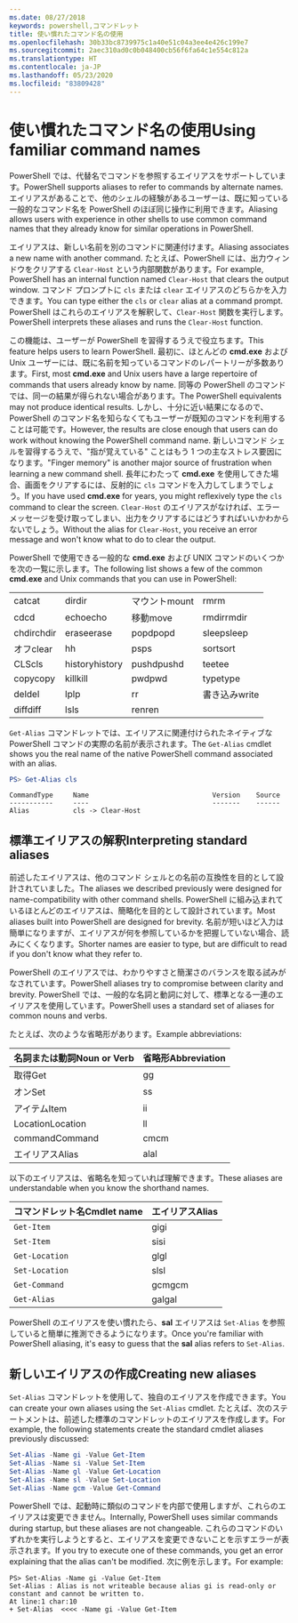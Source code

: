 ```yaml
---
ms.date: 08/27/2018
keywords: powershell,コマンドレット
title: 使い慣れたコマンド名の使用
ms.openlocfilehash: 30b33bc8739975c1a40e51c04a3ee4e426c199e7
ms.sourcegitcommit: 2aec310ad0c0b048400cb56f6fa64c1e554c812a
ms.translationtype: HT
ms.contentlocale: ja-JP
ms.lasthandoff: 05/23/2020
ms.locfileid: "83809428"
---
```

# <a name="using-familiar-command-names"></a><span data-ttu-id="0137b-103">使い慣れたコマンド名の使用</span><span class="sxs-lookup"><span data-stu-id="0137b-103">Using familiar command names</span></span>

<span data-ttu-id="0137b-104">PowerShell では、代替名でコマンドを参照するエイリアスをサポートしています。</span><span class="sxs-lookup"><span data-stu-id="0137b-104">PowerShell supports aliases to refer to commands by alternate names.</span></span> <span data-ttu-id="0137b-105">エイリアスがあることで、他のシェルの経験があるユーザーは、既に知っている一般的なコマンド名を PowerShell のほぼ同じ操作に利用できます。</span><span class="sxs-lookup"><span data-stu-id="0137b-105">Aliasing allows users with experience in other shells to use common command names that they already know for similar operations in PowerShell.</span></span>

<span data-ttu-id="0137b-106">エイリアスは、新しい名前を別のコマンドに関連付けます。</span><span class="sxs-lookup"><span data-stu-id="0137b-106">Aliasing associates a new name with another command.</span></span> <span data-ttu-id="0137b-107">たとえば、PowerShell には、出力ウィンドウをクリアする `Clear-Host` という内部関数があります。</span><span class="sxs-lookup"><span data-stu-id="0137b-107">For example, PowerShell has an internal function named `Clear-Host` that clears the output window.</span></span> <span data-ttu-id="0137b-108">コマンド プロンプトに `cls` または `clear` エイリアスのどちらかを入力できます。</span><span class="sxs-lookup"><span data-stu-id="0137b-108">You can type either the `cls` or `clear` alias at a command prompt.</span></span> <span data-ttu-id="0137b-109">PowerShell はこれらのエイリアスを解釈して、`Clear-Host` 関数を実行します。</span><span class="sxs-lookup"><span data-stu-id="0137b-109">PowerShell interprets these aliases and runs the `Clear-Host` function.</span></span>

<span data-ttu-id="0137b-110">この機能は、ユーザーが PowerShell を習得するうえで役立ちます。</span><span class="sxs-lookup"><span data-stu-id="0137b-110">This feature helps users to learn PowerShell.</span></span> <span data-ttu-id="0137b-111">最初に、ほとんどの **cmd.exe** および Unix ユーザーには、既に名前を知っているコマンドのレパートリーが多数あります。</span><span class="sxs-lookup"><span data-stu-id="0137b-111">First, most **cmd.exe** and Unix users have a large repertoire of commands that users already know by name.</span></span> <span data-ttu-id="0137b-112">同等の PowerShell のコマンドでは、同一の結果が得られない場合があります。</span><span class="sxs-lookup"><span data-stu-id="0137b-112">The PowerShell equivalents may not produce identical results.</span></span> <span data-ttu-id="0137b-113">しかし、十分に近い結果になるので、PowerShell のコマンド名を知らなくてもユーザーが既知のコマンドを利用することは可能です。</span><span class="sxs-lookup"><span data-stu-id="0137b-113">However, the results are close enough that users can do work without knowing the PowerShell command name.</span></span> <span data-ttu-id="0137b-114">新しいコマンド シェルを習得するうえで、"指が覚えている" ことはもう 1 つの主なストレス要因になります。</span><span class="sxs-lookup"><span data-stu-id="0137b-114">"Finger memory" is another major source of frustration when learning a new command shell.</span></span> <span data-ttu-id="0137b-115">長年にわたって **cmd.exe** を使用してきた場合、画面をクリアするには、反射的に `cls` コマンドを入力してしまうでしょう。</span><span class="sxs-lookup"><span data-stu-id="0137b-115">If you have used **cmd.exe** for years, you might reflexively type the `cls` command to clear the screen.</span></span> <span data-ttu-id="0137b-116">`Clear-Host` のエイリアスがなければ、エラー メッセージを受け取ってしまい、出力をクリアするにはどうすればいいかわからないでしょう。</span><span class="sxs-lookup"><span data-stu-id="0137b-116">Without the alias for `Clear-Host`, you receive an error message and won't know what to do to clear the output.</span></span>

<span data-ttu-id="0137b-117">PowerShell で使用できる一般的な **cmd.exe** および UNIX コマンドのいくつかを次の一覧に示します。</span><span class="sxs-lookup"><span data-stu-id="0137b-117">The following list shows a few of the common **cmd.exe** and Unix commands that you can use in PowerShell:</span></span>

|||||
|-|-|-|-|
|<span data-ttu-id="0137b-118">cat</span><span class="sxs-lookup"><span data-stu-id="0137b-118">cat</span></span>|<span data-ttu-id="0137b-119">dir</span><span class="sxs-lookup"><span data-stu-id="0137b-119">dir</span></span>|<span data-ttu-id="0137b-120">マウント</span><span class="sxs-lookup"><span data-stu-id="0137b-120">mount</span></span>|<span data-ttu-id="0137b-121">rm</span><span class="sxs-lookup"><span data-stu-id="0137b-121">rm</span></span>|
|<span data-ttu-id="0137b-122">cd</span><span class="sxs-lookup"><span data-stu-id="0137b-122">cd</span></span>|<span data-ttu-id="0137b-123">echo</span><span class="sxs-lookup"><span data-stu-id="0137b-123">echo</span></span>|<span data-ttu-id="0137b-124">移動</span><span class="sxs-lookup"><span data-stu-id="0137b-124">move</span></span>|<span data-ttu-id="0137b-125">rmdir</span><span class="sxs-lookup"><span data-stu-id="0137b-125">rmdir</span></span>|
|<span data-ttu-id="0137b-126">chdir</span><span class="sxs-lookup"><span data-stu-id="0137b-126">chdir</span></span>|<span data-ttu-id="0137b-127">erase</span><span class="sxs-lookup"><span data-stu-id="0137b-127">erase</span></span>|<span data-ttu-id="0137b-128">popd</span><span class="sxs-lookup"><span data-stu-id="0137b-128">popd</span></span>|<span data-ttu-id="0137b-129">sleep</span><span class="sxs-lookup"><span data-stu-id="0137b-129">sleep</span></span>|
|<span data-ttu-id="0137b-130">オフ</span><span class="sxs-lookup"><span data-stu-id="0137b-130">clear</span></span>|<span data-ttu-id="0137b-131">h</span><span class="sxs-lookup"><span data-stu-id="0137b-131">h</span></span>|<span data-ttu-id="0137b-132">ps</span><span class="sxs-lookup"><span data-stu-id="0137b-132">ps</span></span>|<span data-ttu-id="0137b-133">sort</span><span class="sxs-lookup"><span data-stu-id="0137b-133">sort</span></span>|
|<span data-ttu-id="0137b-134">CLS</span><span class="sxs-lookup"><span data-stu-id="0137b-134">cls</span></span>|<span data-ttu-id="0137b-135">history</span><span class="sxs-lookup"><span data-stu-id="0137b-135">history</span></span>|<span data-ttu-id="0137b-136">pushd</span><span class="sxs-lookup"><span data-stu-id="0137b-136">pushd</span></span>|<span data-ttu-id="0137b-137">tee</span><span class="sxs-lookup"><span data-stu-id="0137b-137">tee</span></span>|
|<span data-ttu-id="0137b-138">copy</span><span class="sxs-lookup"><span data-stu-id="0137b-138">copy</span></span>|<span data-ttu-id="0137b-139">kill</span><span class="sxs-lookup"><span data-stu-id="0137b-139">kill</span></span>|<span data-ttu-id="0137b-140">pwd</span><span class="sxs-lookup"><span data-stu-id="0137b-140">pwd</span></span>|<span data-ttu-id="0137b-141">type</span><span class="sxs-lookup"><span data-stu-id="0137b-141">type</span></span>|
|<span data-ttu-id="0137b-142">del</span><span class="sxs-lookup"><span data-stu-id="0137b-142">del</span></span>|<span data-ttu-id="0137b-143">lp</span><span class="sxs-lookup"><span data-stu-id="0137b-143">lp</span></span>|<span data-ttu-id="0137b-144">r</span><span class="sxs-lookup"><span data-stu-id="0137b-144">r</span></span>|<span data-ttu-id="0137b-145">書き込み</span><span class="sxs-lookup"><span data-stu-id="0137b-145">write</span></span>|
|<span data-ttu-id="0137b-146">diff</span><span class="sxs-lookup"><span data-stu-id="0137b-146">diff</span></span>|<span data-ttu-id="0137b-147">ls</span><span class="sxs-lookup"><span data-stu-id="0137b-147">ls</span></span>|<span data-ttu-id="0137b-148">ren</span><span class="sxs-lookup"><span data-stu-id="0137b-148">ren</span></span>||

<span data-ttu-id="0137b-149">`Get-Alias` コマンドレットでは、エイリアスに関連付けられたネイティブな PowerShell コマンドの実際の名前が表示されます。</span><span class="sxs-lookup"><span data-stu-id="0137b-149">The `Get-Alias` cmdlet shows you the real name of the native PowerShell command associated with an alias.</span></span>

```powershell
PS> Get-Alias cls
```

```Output
CommandType     Name                               Version    Source
-----------     ----                               -------    ------
Alias           cls -> Clear-Host
```

## <a name="interpreting-standard-aliases"></a><span data-ttu-id="0137b-150">標準エイリアスの解釈</span><span class="sxs-lookup"><span data-stu-id="0137b-150">Interpreting standard aliases</span></span>

<span data-ttu-id="0137b-151">前述したエイリアスは、他のコマンド シェルとの名前の互換性を目的として設計されていました。</span><span class="sxs-lookup"><span data-stu-id="0137b-151">The aliases we described previously were designed for name-compatibility with other command shells.</span></span>
<span data-ttu-id="0137b-152">PowerShell に組み込まれているほとんどのエイリアスは、簡略化を目的として設計されています。</span><span class="sxs-lookup"><span data-stu-id="0137b-152">Most aliases built into PowerShell are designed for brevity.</span></span> <span data-ttu-id="0137b-153">名前が短いほど入力は簡単になりますが、エイリアスが何を参照しているかを把握していない場合、読みにくくなります。</span><span class="sxs-lookup"><span data-stu-id="0137b-153">Shorter names are easier to type, but are difficult to read if you don't know what they refer to.</span></span>

<span data-ttu-id="0137b-154">PowerShell のエイリアスでは、わかりやすさと簡潔さのバランスを取る試みがなされています。</span><span class="sxs-lookup"><span data-stu-id="0137b-154">PowerShell aliases try to compromise between clarity and brevity.</span></span> <span data-ttu-id="0137b-155">PowerShell では、一般的な名詞と動詞に対して、標準となる一連のエイリアスを使用しています。</span><span class="sxs-lookup"><span data-stu-id="0137b-155">PowerShell uses a standard set of aliases for common nouns and verbs.</span></span>

<span data-ttu-id="0137b-156">たとえば、次のような省略形があります。</span><span class="sxs-lookup"><span data-stu-id="0137b-156">Example abbreviations:</span></span>

| <span data-ttu-id="0137b-157">名詞または動詞</span><span class="sxs-lookup"><span data-stu-id="0137b-157">Noun or Verb</span></span> | <span data-ttu-id="0137b-158">省略形</span><span class="sxs-lookup"><span data-stu-id="0137b-158">Abbreviation</span></span> |
|--------------|--------------|
| <span data-ttu-id="0137b-159">取得</span><span class="sxs-lookup"><span data-stu-id="0137b-159">Get</span></span>          | <span data-ttu-id="0137b-160">g</span><span class="sxs-lookup"><span data-stu-id="0137b-160">g</span></span>            |
| <span data-ttu-id="0137b-161">オン</span><span class="sxs-lookup"><span data-stu-id="0137b-161">Set</span></span>          | <span data-ttu-id="0137b-162">s</span><span class="sxs-lookup"><span data-stu-id="0137b-162">s</span></span>            |
| <span data-ttu-id="0137b-163">アイテム</span><span class="sxs-lookup"><span data-stu-id="0137b-163">Item</span></span>         | <span data-ttu-id="0137b-164">i</span><span class="sxs-lookup"><span data-stu-id="0137b-164">i</span></span>            |
| <span data-ttu-id="0137b-165">Location</span><span class="sxs-lookup"><span data-stu-id="0137b-165">Location</span></span>     | <span data-ttu-id="0137b-166">l</span><span class="sxs-lookup"><span data-stu-id="0137b-166">l</span></span>            |
| <span data-ttu-id="0137b-167">command</span><span class="sxs-lookup"><span data-stu-id="0137b-167">Command</span></span>      | <span data-ttu-id="0137b-168">cm</span><span class="sxs-lookup"><span data-stu-id="0137b-168">cm</span></span>           |
| <span data-ttu-id="0137b-169">エイリアス</span><span class="sxs-lookup"><span data-stu-id="0137b-169">Alias</span></span>        | <span data-ttu-id="0137b-170">al</span><span class="sxs-lookup"><span data-stu-id="0137b-170">al</span></span>           |

<span data-ttu-id="0137b-171">以下のエイリアスは、省略名を知っていれば理解できます。</span><span class="sxs-lookup"><span data-stu-id="0137b-171">These aliases are understandable when you know the shorthand names.</span></span>

| <span data-ttu-id="0137b-172">コマンドレット名</span><span class="sxs-lookup"><span data-stu-id="0137b-172">Cmdlet name</span></span>    | <span data-ttu-id="0137b-173">エイリアス</span><span class="sxs-lookup"><span data-stu-id="0137b-173">Alias</span></span> |
|----------------|-------|
| `Get-Item`     | <span data-ttu-id="0137b-174">gi</span><span class="sxs-lookup"><span data-stu-id="0137b-174">gi</span></span>    |
| `Set-Item`     | <span data-ttu-id="0137b-175">si</span><span class="sxs-lookup"><span data-stu-id="0137b-175">si</span></span>    |
| `Get-Location` | <span data-ttu-id="0137b-176">gl</span><span class="sxs-lookup"><span data-stu-id="0137b-176">gl</span></span>    |
| `Set-Location` | <span data-ttu-id="0137b-177">sl</span><span class="sxs-lookup"><span data-stu-id="0137b-177">sl</span></span>    |
| `Get-Command`  | <span data-ttu-id="0137b-178">gcm</span><span class="sxs-lookup"><span data-stu-id="0137b-178">gcm</span></span>   |
| `Get-Alias`    | <span data-ttu-id="0137b-179">gal</span><span class="sxs-lookup"><span data-stu-id="0137b-179">gal</span></span>   |

<span data-ttu-id="0137b-180">PowerShell のエイリアスを使い慣れたら、**sal** エイリアスは `Set-Alias` を参照していると簡単に推測できるようになります。</span><span class="sxs-lookup"><span data-stu-id="0137b-180">Once you're familiar with PowerShell aliasing, it's easy to guess that the **sal** alias refers to `Set-Alias`.</span></span>

## <a name="creating-new-aliases"></a><span data-ttu-id="0137b-181">新しいエイリアスの作成</span><span class="sxs-lookup"><span data-stu-id="0137b-181">Creating new aliases</span></span>

<span data-ttu-id="0137b-182">`Set-Alias` コマンドレットを使用して、独自のエイリアスを作成できます。</span><span class="sxs-lookup"><span data-stu-id="0137b-182">You can create your own aliases using the `Set-Alias` cmdlet.</span></span> <span data-ttu-id="0137b-183">たとえば、次のステートメントは、前述した標準のコマンドレットのエイリアスを作成します。</span><span class="sxs-lookup"><span data-stu-id="0137b-183">For example, the following statements create the standard cmdlet aliases previously discussed:</span></span>

```powershell
Set-Alias -Name gi -Value Get-Item
Set-Alias -Name si -Value Set-Item
Set-Alias -Name gl -Value Get-Location
Set-Alias -Name sl -Value Set-Location
Set-Alias -Name gcm -Value Get-Command
```

<span data-ttu-id="0137b-184">PowerShell では、起動時に類似のコマンドを内部で使用しますが、これらのエイリアスは変更できません。</span><span class="sxs-lookup"><span data-stu-id="0137b-184">Internally, PowerShell uses similar commands during startup, but these aliases are not changeable.</span></span>
<span data-ttu-id="0137b-185">これらのコマンドのいずれかを実行しようとすると、エイリアスを変更できないことを示すエラーが表示されます。</span><span class="sxs-lookup"><span data-stu-id="0137b-185">If you try to execute one of these commands, you get an error explaining that the alias can't be modified.</span></span> <span data-ttu-id="0137b-186">次に例を示します。</span><span class="sxs-lookup"><span data-stu-id="0137b-186">For example:</span></span>

```
PS> Set-Alias -Name gi -Value Get-Item
Set-Alias : Alias is not writeable because alias gi is read-only or constant and cannot be written to.
At line:1 char:10
+ Set-Alias  <<<< -Name gi -Value Get-Item
```
